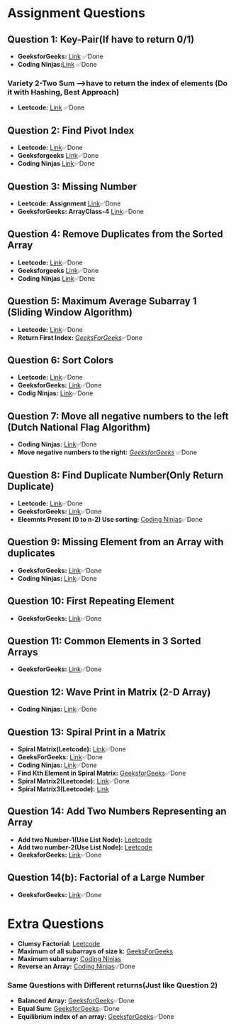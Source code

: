 # Assignment Questions

## Question 1: Key-Pair(If have to return 0/1)
- **GeeksforGeeks:** [Link](https://practice.geeksforgeeks.org/problems/key-pair5616/1) ✅Done
- **Coding Ninjas:**[Link](https://www.codingninjas.com/studio/problems/reading_6845742?leftPanelTab=1) ✅Done
###  Variety 2-Two Sum -->have to return the index of elements (Do it with Hashing, Best Approach)
- **Leetcode:** [Link](https://leetcode.com/problems/two-sum/description/) ✅Done

## Question 2: Find Pivot Index
- **Leetcode:** [Link](https://leetcode.com/problems/find-pivot-index/description/)✅Done
- **Geeksforgeeks** [Link](https://practice.geeksforgeeks.org/problems/equilibrium-point-1587115620/1)✅Done
- **Coding Ninjas** [Link](https://www.codingninjas.com/studio/problems/equilibrium-index_893014?leftPanelTab=1)✅Done

## Question 3: Missing Number
- **Leetcode: Assignment** [Link](https://leetcode.com/problems/missing-number/description/)✅Done
- **GeeksforGeeks: ArrayClass-4** [Link](https://practice.geeksforgeeks.org/problems/missing-number-in-array1416/1)✅Done

## Question 4: Remove Duplicates from the Sorted Array
- **Leetcode:** [Link](https://leetcode.com/problems/remove-duplicates-from-sorted-array/description/)✅Done
- **Geeksforgeeks** [Link](https://practice.geeksforgeeks.org/problems/remove-duplicate-elements-from-sorted-array/1)✅Done
- **Coding Ninjas** [Link](https://www.codingninjas.com/studio/problems/remove-duplicates-from-sorted-array_1102307?leftPanelTab=1)✅Done

## Question 5: Maximum Average Subarray 1 (Sliding Window Algorithm)
- **Leetcode:** [Link](https://leetcode.com/problems/maximum-average-subarray-i/description/c)✅Done
- **Return First Index:** [*GeeksForGeeks*](https://practice.geeksforgeeks.org/problems/maximum-average-subarray5859/1)✅Done

## Question 6: Sort Colors
- **Leetcode:** [Link](https://leetcode.com/problems/sort-colors/)✅Done
- **GeeksforGeeks:** [Link](https://practice.geeksforgeeks.org/problems/sort-an-array-of-0s-1s-and-2s4231/1)✅Done
- **Codig Ninjas:** [Link](https://www.codingninjas.com/studio/problems/sort-an-array-of-0s-1s-and-2s_892977)✅Done

## Question 7: Move all negative numbers to the left (Dutch National Flag Algorithm)
- **Coding Ninjas:** [Link](https://www.codingninjas.com/studio/problems/move-all-negative-numbers-to-beginning-and-positive-to-end_1112620?leftPanelTab=1)✅Done
- **Move negative numbers to the right:** [*GeeksforGeeks*](https://practice.geeksforgeeks.org/problems/move-all-negative-elements-to-end1813/1) ✅Done

## Question 8: Find Duplicate Number(Only Return Duplicate)
- **Leetcode:** [Link](https://leetcode.com/problems/find-the-duplicate-number/description/)✅Done
- **GeeksforGeeks:** [Link](https://practice.geeksforgeeks.org/problems/find-duplicates-in-an-array/1)✅Done
- **Eleemnts Present (0 to n-2) Use sorting:** [Coding Ninjas](https://www.codingninjas.com/studio/problems/find-duplicate_625160)✅Done

## Question 9: Missing Element from an Array with duplicates
- **GeeksforGeeks:** [Link](https://practice.geeksforgeeks.org/problems/find-missing-and-repeating2512/1)✅Done
- **Coding Ninjas:** [Link](https://www.codingninjas.com/studio/problems/missing-and-repeating-numbers_873366)✅Done

## Question 10: First Repeating Element
- **GeeksforGeeks:** [Link](https://practice.geeksforgeeks.org/problems/first-repeating-element4018/1)✅Done

## Question 11: Common Elements in 3 Sorted Arrays
- **GeeksforGeeks:** [Link](https://practice.geeksforgeeks.org/problems/common-elements1132/1)✅Done

## Question 12: Wave Print in Matrix (2-D Array)
- **Coding Ninjas:** [Link](https://www.codingninjas.com/studio/problems/print-like-a-wave_893268)✅Done

## Question 13: Spiral Print in a Matrix
-  **Spiral Matrix(Leetcode):** [Link](https://leetcode.com/problems/spiral-matrix/description/)✅Done
-  **GeeksForGeeks:** [Link](https://practice.geeksforgeeks.org/problems/spirally-traversing-a-matrix-1587115621/1)✅Done
-  **Coding Ninjas:** [Link](https://www.codingninjas.com/studio/problems/print-spiral_547?leftPanelTab=1)✅Done
-  **Find Kth Element in Spiral Matrix:** [GeeksforGeeks](https://practice.geeksforgeeks.org/problems/spiral-matrix--141631/1)✅Done
-  **Spiral Matrix2(Leetcode):** [Link](https://leetcode.com/problems/spiral-matrix-ii/description/)✅Done
-  **Spiral Matrix3(Leetcode):** [Link](https://leetcode.com/problems/spiral-matrix-iii/description/)

## Question 14: Add Two Numbers Representing an Array
- **Add two Number-1(Use List Node):** [Leetcode](https://leetcode.com/problems/add-two-numbers/description/)
- **Add two number-2(Use List Node):** [Leetcode](https://leetcode.com/problems/add-two-numbers-ii/description/)
- **GeeksforGeeks:** [Link](https://practice.geeksforgeeks.org/problems/add-two-numbers-represented-by-two-arrays2408/1)✅Done

## Question 14(b): Factorial of a Large Number
- **GeeksforGeeks:** [Link](https://practice.geeksforgeeks.org/problems/factorials-of-large-numbers2508/1)✅Done

# Extra Questions
- **Clumsy Factorial:** [Leetcode](https://leetcode.com/problems/clumsy-factorial/description/)
- **Maximum of all subarrays of size k:** [GeeksForGeeks](https://practice.geeksforgeeks.org/problems/maximum-of-all-subarrays-of-size-k3101/1)
- **Maximum subarray:** [Coding Ninjas](https://www.codingninjas.com/studio/problems/maximum-subarray_893296?leftPanelTab=0)
- **Reverse an Array:** [Coding Ninjas](https://codingninjas.com/studio/problems/reverse-the-array_1262298?leftPanelTab=2)✅Done

### Same Questions with Different returns(Just like Question 2)
- **Balanced Array:** [GeeksforGeeks](https://practice.geeksforgeeks.org/problems/balanced-array07200720/1)✅Done
- **Equal Sum:** [GeeksforGeeks](https://practice.geeksforgeeks.org/problems/equal-sum0810/1)✅Done
- **Equilibrium index of an array:** [GeeksforGeeks](https://practice.geeksforgeeks.org/problems/equilibrium-index-of-an-array/1)✅Done





